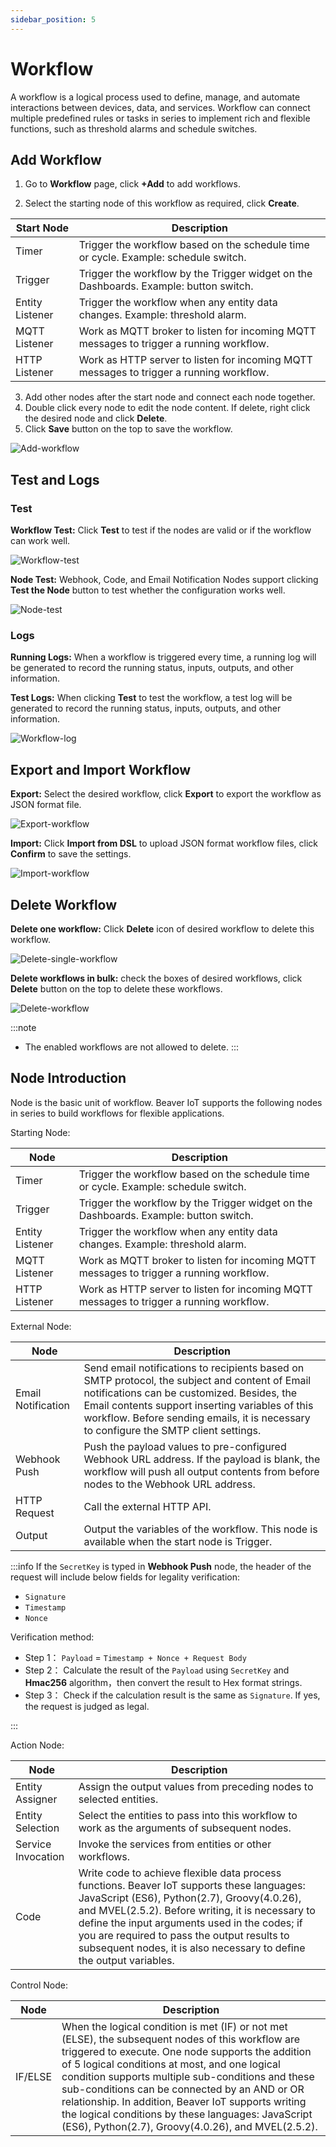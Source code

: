 ```yaml
---
sidebar_position: 5
---
```


# Workflow
A workflow is a logical process used to define, manage, and automate interactions between devices, data, and services. Workflow can connect multiple predefined rules or tasks in series to implement rich and flexible functions, such as threshold alarms and schedule switches.



## Add Workflow

1. Go to **Workflow** page, click **+Add** to add workflows.

2. Select the starting node of this workflow as required, click **Create**.

| Start Node      | Description                                                  |
| --------------- | ------------------------------------------------------------ |
| Timer           | Trigger the workflow based on the schedule time or cycle. Example: schedule switch. |
| Trigger         | Trigger the workflow by the Trigger widget on the Dashboards. Example: button switch. |
| Entity Listener | Trigger the workflow when any entity data changes. Example: threshold alarm. |
| MQTT Listener   | Work as MQTT broker to listen for incoming MQTT messages to trigger a running workflow. |
| HTTP Listener   | Work as HTTP server to listen for incoming MQTT messages to trigger a running workflow. |

3. Add other nodes after the start node and connect each node together. 
4. Double click every node to edit the node content. If delete, right click the desired node and click **Delete**.
5. Click **Save** button on the top to save the workflow.

![Add-workflow](/img/add-workflow.png)



## Test and Logs

### Test

**Workflow Test:** Click **Test** to test if the nodes are valid or if the workflow can work well.

![Workflow-test](/img/workflow-test.png)

**Node Test:** Webhook, Code, and Email Notification Nodes support clicking **Test the Node** button to test whether the configuration works well. 

![Node-test](/img/node-test.png)



### Logs

**Running Logs:** When a workflow is triggered every time, a running log will be generated to record the running status, inputs, outputs, and other information.

**Test Logs:** When clicking **Test** to test the workflow, a test log will be generated to record the running status, inputs, outputs, and other information.

![Workflow-log](/img/workflow-log.png)



## Export and Import Workflow

**Export:** Select the desired workflow, click **Export** to export the workflow as JSON format file.

![Export-workflow](/img/export-workflow.png)

**Import:** Click **Import from DSL** to upload JSON format workflow files, click **Confirm** to save the settings.

![Import-workflow](/img/import-workflow.png)



## Delete Workflow

**Delete one workflow:** Click **Delete** icon of desired workflow to delete this workflow.

![Delete-single-workflow](/img/delete-single-workflow.png)

**Delete workflows in bulk:** check the boxes of desired workflows, click **Delete** button on the top to delete these workflows. 

![Delete-workflow](/img/delete-workflow.png)

:::note

- The enabled workflows are not allowed to delete.
  :::


## Node Introduction

Node is the basic unit of workflow. Beaver IoT supports the following nodes in series to build workflows for flexible applications.

Starting Node:

| Node            | Description                                                  |
| --------------- | ------------------------------------------------------------ |
| Timer           | Trigger the workflow based on the schedule time or cycle. Example: schedule switch. |
| Trigger         | Trigger the workflow by the Trigger widget on the Dashboards. Example: button switch. |
| Entity Listener | Trigger the workflow when any entity data changes. Example: threshold alarm. |
| MQTT Listener   | Work as MQTT broker to listen for incoming MQTT messages to trigger a running workflow. |
| HTTP Listener   | Work as HTTP server to listen for incoming MQTT messages to trigger a running workflow. |

External Node:

| Node               | Description                                                  |
| ------------------ | ------------------------------------------------------------ |
| Email Notification | Send email notifications to recipients based on SMTP protocol, the subject and content of Email notifications can be customized. Besides, the Email contents support inserting variables of this workflow. Before sending emails, it is necessary to configure the SMTP client settings. |
| Webhook Push       | Push the payload values to pre-configured Webhook URL address. If the payload is blank, the workflow will push all output contents from before nodes to the Webhook URL address. |
| HTTP Request       | Call the external HTTP API.                                  |
| Output             | Output the variables of the workflow. This node is available when the start node is Trigger. |

:::info
If the `SecretKey` is typed in  <b>Webhook Push</b> node, the header of the request will include below fields for legality verification:

* `Signature`
* `Timestamp`
* `Nonce`

Verification method: 

* Step 1： `Payload` = ```Timestamp + Nonce + Request Body```
* Step 2： Calculate the result of the `Payload` using `SecretKey` and **Hmac256** algorithm，then convert the result to Hex format strings.
* Step 3： Check if the calculation result is the same as `Signature`. If yes, the request is judged as legal.

:::

Action Node:

| Node               | Description                                                  |
| ------------------ | ------------------------------------------------------------ |
| Entity Assigner    | Assign the output values from preceding nodes to selected entities. |
| Entity Selection   | Select the entities to pass into this workflow to work as the arguments of subsequent nodes. |
| Service Invocation | Invoke the services from entities or other workflows.        |
| Code               | Write code to achieve flexible data process functions. Beaver IoT supports these languages: JavaScript (ES6), Python(2.7), Groovy(4.0.26), and MVEL(2.5.2). Before writing, it is necessary to define the input arguments used in the codes; if you are required to pass the output results to subsequent nodes, it is also necessary to define the output variables. |

Control Node:

| Node    | Description                                                  |
| ------- | ------------------------------------------------------------ |
| IF/ELSE | When the logical condition is met (IF) or not met (ELSE), the subsequent nodes of this workflow are triggered to execute. One node supports the addition of 5 logical conditions at most, and one logical condition supports multiple sub-conditions and these sub-conditions can be connected by an AND or OR relationship. In addition, Beaver IoT supports writing the logical conditions by these languages: JavaScript (ES6), Python(2.7), Groovy(4.0.26), and MVEL(2.5.2). |

